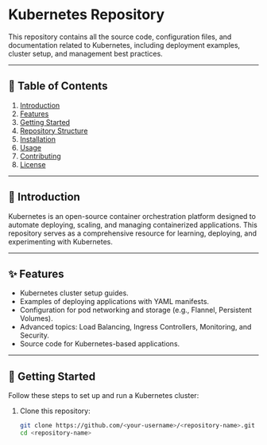 # Kubernetes Repository

This repository contains all the source code, configuration files, and documentation related to Kubernetes, including deployment examples, cluster setup, and management best practices.

---

## 📖 Table of Contents
1. [Introduction](#introduction)
2. [Features](#features)
3. [Getting Started](#getting-started)
4. [Repository Structure](#repository-structure)
5. [Installation](#installation)
6. [Usage](#usage)
7. [Contributing](#contributing)
8. [License](#license)

---

## 📝 Introduction

Kubernetes is an open-source container orchestration platform designed to automate deploying, scaling, and managing containerized applications. This repository serves as a comprehensive resource for learning, deploying, and experimenting with Kubernetes.

---

## ✨ Features

- Kubernetes cluster setup guides.
- Examples of deploying applications with YAML manifests.
- Configuration for pod networking and storage (e.g., Flannel, Persistent Volumes).
- Advanced topics: Load Balancing, Ingress Controllers, Monitoring, and Security.
- Source code for Kubernetes-based applications.

---

## 🚀 Getting Started

Follow these steps to set up and run a Kubernetes cluster:

1. Clone this repository:
   ```bash
   git clone https://github.com/<your-username>/<repository-name>.git
   cd <repository-name>
